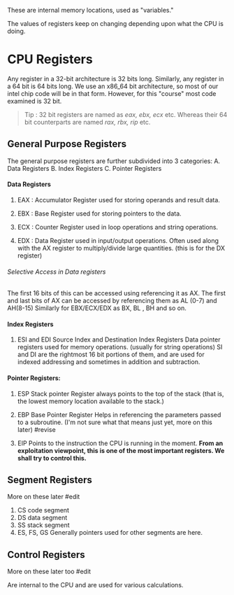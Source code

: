 
These are internal memory locations, used as "variables."

The values of registers keep on changing depending upon what the CPU is doing.



# CPU Registers

Any register in a 32-bit architecture is 32 bits long. Similarly, any register in a 64 bit is 64 bits long.
We use an x86_64 bit architecture, so most of our intel chip code will be in that form.
However, for this "course" most code examined is 32 bit.

> Tip : 32 bit registers are named as *eax, ebx, ecx* etc.
> Whereas their 64 bit counterparts are named *rax, rbx, rip* etc.


## General Purpose Registers

The general purpose registers are further subdivided into 3 categories: 
A. Data Registers
B. Index Registers
C. Pointer Registers

#### Data Registers 
1. EAX : 
	Accumulator Register
		 used for storing operands and result data.

 2. EBX : 
	 Base Register
		 used for storing pointers to the data.

3. ECX : 
	Counter Register
		used in loop operations and string operations.

4. EDX : 
	Data Register
		used in input/output operations.
		Often used along with the AX register to multiply/divide large quantities. (this is for the DX register)


###### Selective Access in Data registers
The first 16 bits of this can be accessed using referencing it as AX.
The first and last bits of AX can be accessed by referencing them as AL (0-7) and AH(8-15)
Similarly for EBX/ECX/EDX as BX, BL , BH and so on.

#### Index Registers
1. ESI and EDI
	Source Index and Destination Index Registers
		Data pointer registers used for memory operations. (usually for string operations)
		SI and DI are the rightmost 16 bit portions of them, and are used for indexed addressing and sometimes in addition and subtraction.

#### Pointer Registers:
1.  ESP 
	Stack pointer Register
		always points to the top of the stack (that is, the lowest memory location available to the stack.)

2. EBP
	Base Pointer Register
		Helps in referencing the parameters passed to a subroutine. (I'm not sure what that means just yet, more on this later) #revise

3. EIP 
	Points to the instruction the CPU is running in the moment.
	**From an exploitation viewpoint, this is one of the most important registers. We shall try to control this.**


## Segment Registers

More on these later #edit

1. CS
	code segment
2. DS
	data segment
3. SS
	stack segment
4. ES, FS, GS
	Generally pointers used for other segments are here.

## Control Registers

More on these later too #edit 

Are internal to the CPU and are used for various calculations.


